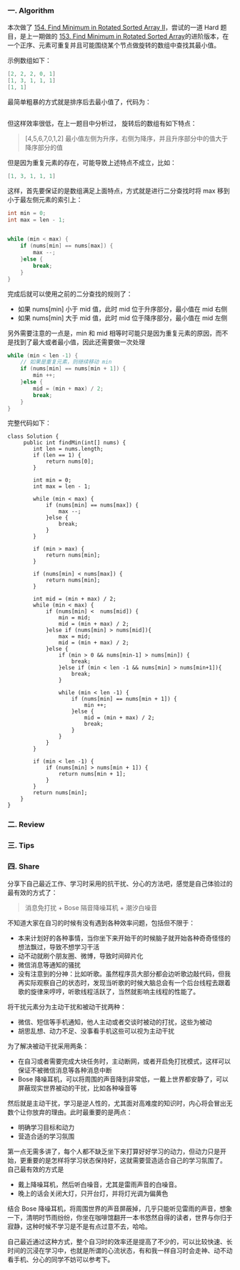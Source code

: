 ### 一. Algorithm

本次做了 [154. Find Minimum in Rotated Sorted Array II](https://leetcode.com/problems/find-minimum-in-rotated-sorted-array-ii/)，尝试的一道 Hard 题目，是上一期做的 [153. Find Minimum in Rotated Sorted Array](https://leetcode.com/problems/find-minimum-in-rotated-sorted-array/)的进阶版本，在一个正序、元素可重复并且可能围绕某个节点做旋转的数组中查找其最小值。

示例数组如下：

```Java
[2, 2, 2, 0, 1]
[1, 3, 1, 1, 1]
[1, 1]
```

最简单粗暴的方式就是排序后去最小值了，代码为：

```Java
```

但这样效率很低，在上一题目中分析过， 旋转后的数组有如下特点：

> [4,5,6,7,0,1,2]
> 最小值左侧为升序，右侧为降序，并且升序部分中的值大于降序部分的值

但是因为重复元素的存在，可能导致上述特点不成立，比如：

```Java
[1, 3, 1, 1, 1]
```

这样，首先要保证的是数组满足上面特点，方式就是进行二分查找时将 max 移到小于最左侧元素的索引上：

```Java
int min = 0;
int max = len - 1;

         
while (min < max) {
    if (nums[min] == nums[max]) {
        max --;
    }else {
        break;
    }
}
```

完成后就可以使用之前的二分查找的规则了：


- 如果 nums[min] 小于 mid 值，此时 mid 位于升序部分，最小值在 mid 右侧
- 如果 nums[min] 大于 mid 值，此时 mid 位于降序部分，最小值在 mid 左侧

另外需要注意的一点是，min 和 mid 相等时可能只是因为重复元素的原因，而不是找到了最大或者最小值，因此还需要做一次处理

```Java
while (min < len -1) {
    // 如果是重复元素，则继续移动 min
    if (nums[min] == nums[min + 1]) {
        min ++;
    }else {
        mid = (min + max) / 2;
        break;
    }
}
```

完整代码如下：

```
class Solution {
     public int findMin(int[] nums) {
        int len = nums.length;
        if (len == 1) {
            return nums[0];
        }

        int min = 0;
        int max = len - 1;

        while (min < max) {
            if (nums[min] == nums[max]) {
                max --;
            }else {
                break;
            }
        }

        if (min > max) {
            return nums[min];
        }
         
        if (nums[min] < nums[max]) {
            return nums[min];
        }

        int mid = (min + max) / 2;
        while (min < max) {
            if (nums[min] <  nums[mid]) {
                min = mid;
                mid = (min + max) / 2;
            }else if (nums[min] > nums[mid]){
                max = mid;
                mid = (min + max) / 2;
            }else {
                if (min > 0 && nums[min-1] > nums[min]) {
                    break;
                }else if (min < len -1 && nums[min] > nums[min+1]){
                    break;
                }

                while (min < len -1) {
                    if (nums[min] == nums[min + 1]) {
                        min ++;
                    }else {
                        mid = (min + max) / 2;
                        break;
                    }
                }
            }
        }

        if (min < len -1) {
            if (nums[min] > nums[min + 1]) {
                return nums[min + 1];
            }
        }
        return nums[min];
    }
}
```

### 二. Review

### 三. Tips




### 四. Share


分享下自己最近工作、学习时采用的抗干扰、分心的方法吧，感觉是自己体验过的最有效的方式了：

> 消息免打扰 + Bose 隔音降噪耳机 + 潮汐白噪音

不知道大家在自习的时候有没有遇到各种效率问题，包括但不限于：

- 本来计划好的各种事情，当你坐下来开始干的时候脑子就开始各种奇奇怪怪的想法飘过，导致不想学习干活
- 动不动就刷个朋友圈、微博，导致时间碎片化
- 微信消息等通知的骚扰
- 没有注意到的分神：比如听歌。虽然程序员大部分都会边听歌边敲代码，但我再实际观察自己的状态时，发现当听歌的时候大脑总会有一个后台线程去跟着歌的旋律来哼哼，听歌线程活跃了，当然就影响主线程的性能了。

将干扰元素分为主动干扰和被动干扰两种：

- 微信、短信等手机通知，他人主动或者交谈时被动的打扰，这些为被动
- 胡思乱想、动力不足、没事看手机这些可以视为主动干扰

为了解决被动干扰采用两条：

- 在自习或者需要完成大块任务时，主动断网，或者开启免打扰模式，这样可以保证不被微信消息等各种消息中断
- Bose 降噪耳机，可以将周围的声音降到非常低，一戴上世界都安静了，可以屏蔽现实世界被动的干扰，比如各种噪音等

然后就是主动干扰，学习是逆人性的，尤其面对高难度的知识时，内心将会冒出无数个让你放弃的理由。此时最重要的是两点：

- 明确学习目标和动力
- 营造合适的学习氛围

第一点无需多讲了，每个人都不缺乏坐下来打算好好学习的动力，但动力只是开始，更重要的是怎样将学习状态保持好，这就需要营造适合自己的学习氛围了。
自己最有效的方式是

- 戴上降噪耳机，然后听白噪音，尤其是雷雨声音的白噪音。
- 晚上的话会关闭大灯，只开台灯，并将灯光调为偏黄色

结合 Bose 降噪耳机，将周围世界的声音屏蔽掉，几乎只能听见雷雨的声音，想象一下，清明时节雨纷纷，你坐在咖啡馆翻开一本书悠然自得的读者，世界与你归于寂静，这种时候不学习是不是有点过意不去，哈哈。

自己最近通过这种方式，整个自习时的效率还是提高了不少的，可以比较快速、长时间的沉浸在学习中，也就是所谓的心流状态，有和我一样自习时会走神、动不动看手机、分心的同学不妨可以参考下。